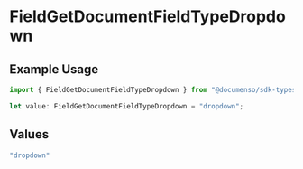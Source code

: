 # FieldGetDocumentFieldTypeDropdown

## Example Usage

```typescript
import { FieldGetDocumentFieldTypeDropdown } from "@documenso/sdk-typescript/models/operations";

let value: FieldGetDocumentFieldTypeDropdown = "dropdown";
```

## Values

```typescript
"dropdown"
```